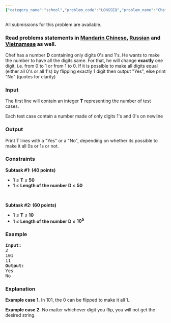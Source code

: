 ```yaml
---
{"category_name":"school","problem_code":"LONGSEQ","problem_name":"Chef and digits of a number","languages_supported":{"0":"ADA","1":"ASM","2":"BASH","3":"BF","4":"C","5":"C99 strict","6":"CAML","7":"CLOJ","8":"CLPS","9":"CPP 4.3.2","10":"CPP 4.9.2","11":"CPP14","12":"CS2","13":"D","14":"ERL","15":"FORT","16":"FS","17":"GO","18":"HASK","19":"ICK","20":"ICON","21":"JAVA","22":"JS","23":"LISP clisp","24":"LISP sbcl","25":"LUA","26":"NEM","27":"NICE","28":"NODEJS","29":"PAS fpc","30":"PAS gpc","31":"PERL","32":"PERL6","33":"PHP","34":"PIKE","35":"PRLG","36":"PYPY","37":"PYTH","38":"PYTH 3.4","39":"RUBY","40":"SCALA","41":"SCM chicken","42":"SCM guile","43":"SCM qobi","44":"ST","45":"TCL","46":"TEXT","47":"WSPC"},"max_timelimit":1,"source_sizelimit":50000,"problem_author":"chandubaba","problem_tester":"dpraveen","date_added":"24-01-2016","tags":{"0":"ad","1":"cakewalk","2":"chandubaba","3":"sept16","4":"string"},"editorial_url":"http://discuss.codechef.com/problems/LONGSEQ","time":{"view_start_date":1473931800,"submit_start_date":1473931800,"visible_start_date":1473931800,"end_date":1735669800},"layout":"problem"}
---
```

<span class="solution-visible-txt">All submissions for this problem are available.</span><h3> Read problems statements in <a target="_blank" href="http://www.codechef.com/download/translated/SEPT16/mandarin/LONGSEQ.pdf">Mandarin Chinese</a>, <a target="_blank" href="http://www.codechef.com/download/translated/SEPT16/russian/LONGSEQ.pdf">Russian</a> and <a target="_blank" href="http://www.codechef.com/download/translated/SEPT16/vietnamese/LONGSEQ.pdf">Vietnamese</a> as well.</h3>


<p>Chef has a number <b>D</b> containing only digits 0's and 1's. He wants to make the number to have all the digits same. For that, he will change <b>exactly</b> one digit, i.e. from 0 to 1 or from 1 to 0. If it is possible to make all digits equal (either all 0's or all 1's) by flipping exactly 1 digit then output "Yes", else print "No" (quotes for clarity)</p>

<h3>Input</h3>
<p> The first line will contain an integer <b>T</b> representing the number of test cases.</p>
<p>Each test case contain a number made of only digits 1's and 0's on newline</p>

<h3>Output</h3>
<p> Print T lines with a "Yes" or a "No", depending on whether its possible to make it all 0s or 1s or not. </p>

<h3>Constraints</h3>
<b>Subtask #1: (40 points)</b>
<ul>
<li><b>1</b> ≤ <b>T</b> ≤ <b>50</b></li>
<li><b>1</b> ≤ <b>Length of the number D</b> ≤ <b>50</b></li>
</ul> </br>

<b>Subtask #2: (60 points)</b>
<ul>
<li><b>1</b> ≤ <b>T</b> ≤ <b>10</b></li>
<li><b>1</b> ≤ <b>Length of the number D</b> ≤ <b>10<sup>5</sup></b></li>
</ul>

<h3>Example</h3>
<pre><b>Input:</b>
2
101
11
<b>Output:</b>
Yes
No
</pre>

<h3>Explanation</h3>
<p><b>Example case 1.</b> In 101, the 0 can be flipped to make it all 1..</p>
<p><b>Example case 2.</b> No matter whichever digit you flip, you will not get the desired string.</p>